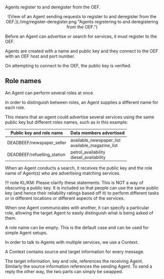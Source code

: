 Agents register to and deregister from the OEF.

<center>
![View of an Agent sending requests to register to and deregister from the OEF.](./img/register-deregister.png "Agents registering to and deregistering from the OEF.")
</center>

Before an Agent can advertise or search for services, it must register to the OEF.

Agents are created with a name and public key and they connect to the OEF with an OEF host and port number. 

On attempting to connect to the OEF, the public key is verified.

## Role names

An Agent can perform several roles at once. 

In order to distinguish between roles, an Agent supplies a different name for each role.

This means that an agent could advertise several services using the same public key but different roles names, such as in this example:

<center>


| Public key and role name   |      Data members advertised      |  
|----------|:-------------|
| DEADBEEF/newspaper_seller |  available_newspaper_list <br/> available_magazine_list | 
| DEADBEEF/refuelling_station |    petrol_availability <br/> diesel_availability |


</center>


When an Agent conducts a search, it receives the public key and the role name of Agent(s) who are advertising matching services. 

!!! note
	KL/KM: Please clarify these statements:
	This is NOT a way of obscuring a public key. It is included so that people can use the same public key (and hence their reliability ratings based off it) to perform different tasks or in different locations or different aspects of the services.

When one Agent communicates with another, it can specify a particular role, allowing the target Agent to easily distinguish what is being asked of them.

A role name can be empty. This is the default case and can be used for simple Agent setups.

In order to talk to Agents with multiple services, we use a Context.

A Context contains source and target information for every message.

The target information, key and role, references the receiving Agent. Similarly the source information references the sending Agent. To send a reply the other way, the two parts can simply be swapped.

<br/>
